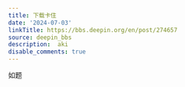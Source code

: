 ```yaml
---
title: 下载卡住
date: '2024-07-03'
linkTitle: https://bbs.deepin.org/en/post/274657
source: deepin_bbs
description:  aki 
disable_comments: true
---
```

如题
